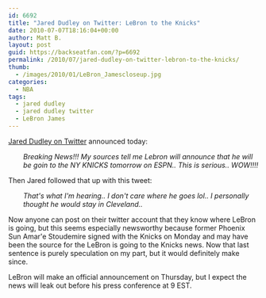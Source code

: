 ```yaml
---
id: 6692
title: "Jared Dudley on Twitter: LeBron to the Knicks"
date: 2010-07-07T18:16:04+00:00
author: Matt B.
layout: post
guid: https://backseatfan.com/?p=6692
permalink: /2010/07/jared-dudley-on-twitter-lebron-to-the-knicks/
thumb:
  - /images/2010/01/LeBron_Jamescloseup.jpg
categories:
  - NBA
tags:
  - jared dudley
  - jared dudley twitter
  - LeBron James
---
```


<div class="entry">
  <p>
    <a href="http://twitter.com/jareddudley619">Jared Dudley on Twitter</a> announced today:
  </p>

  <p style="padding-left: 30px;">
    <em>Breaking News!!! My sources tell me Lebron will announce that he will be goin to the NY KNICKS tomorrow on ESPN.. This is serious.. WOW!!!! </em>
  </p>

  <p>
    Then Jared followed that up with this tweet:
  </p>

  <p style="padding-left: 30px;">
    <em>That's what I'm hearing.. I don't care where he goes lol.. I personally thought he would stay in Cleveland.. </em>
  </p>

  <p>
    <em><span style="font-style: normal;">Now anyone can post on their twitter account that they know where LeBron is going, but this seems especially newsworthy because former Phoenix Sun Amar'e Stoudemire signed with the Knicks on Monday and may have been the source for the LeBron is going to the Knicks news. Now that last sentence is purely speculation on my part, but it would definitely make since.</span></em>
  </p>

  <p>
    <em><span style="font-style: normal;">LeBron will make an official announcement on Thursday, but I expect the news will leak out before his press conference at 9 EST.</span></em>
  </p>
</div>

